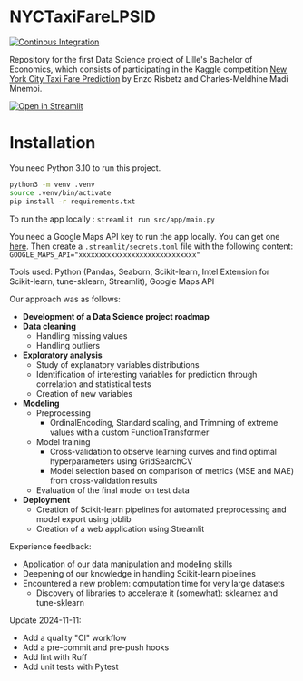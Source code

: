 # NYCTaxiFareLPSID

[![Continous Integration](https://github.com/cmnemoi/NYCTaxiFareLPSID/actions/workflows/ci.yaml/badge.svg)](https://github.com/cmnemoi/NYCTaxiFareLPSID/actions/workflows/ci.yaml)

Repository for the first Data Science project of Lille's Bachelor of Economics, which consists of participating in the Kaggle competition [New York City Taxi Fare Prediction](https://www.kaggle.com/c/new-york-city-taxi-fare-prediction) by Enzo Risbetz and Charles-Meldhine Madi Mnemoi.

[![Open in Streamlit](https://static.streamlit.io/badges/streamlit_badge_black_white.svg)](https://cmnemoi-nyc-taxi-fare.streamlit.app/)

# Installation

You need Python 3.10 to run this project.
```bash
python3 -m venv .venv
source .venv/bin/activate
pip install -r requirements.txt
```

To run the app locally : `streamlit run src/app/main.py`

You need a Google Maps API key to run the app locally. You can get one [here](https://developers.google.com/maps/documentation/javascript/get-api-key).
Then create a `.streamlit/secrets.toml` file with the following content: `GOOGLE_MAPS_API="xxxxxxxxxxxxxxxxxxxxxxxxxxxxx"`

Tools used: Python (Pandas, Seaborn, Scikit-learn, Intel Extension for Scikit-learn, tune-sklearn, Streamlit), Google Maps API

Our approach was as follows:
* **Development of a Data Science project roadmap**
* **Data cleaning**
  * Handling missing values
  * Handling outliers
* **Exploratory analysis**
  * Study of explanatory variables distributions
  * Identification of interesting variables for prediction through correlation and statistical tests
  * Creation of new variables
* **Modeling**
  * Preprocessing
    * OrdinalEncoding, Standard scaling, and Trimming of extreme values with a custom FunctionTransformer
  * Model training
    * Cross-validation to observe learning curves and find optimal hyperparameters using GridSearchCV
    * Model selection based on comparison of metrics (MSE and MAE) from cross-validation results
  * Evaluation of the final model on test data
* **Deployment**
  * Creation of Scikit-learn pipelines for automated preprocessing and model export using joblib
  * Creation of a web application using Streamlit

Experience feedback:
* Application of our data manipulation and modeling skills
* Deepening of our knowledge in handling Scikit-learn pipelines
* Encountered a new problem: computation time for very large datasets
  * Discovery of libraries to accelerate it (somewhat): sklearnex and tune-sklearn

Update 2024-11-11:
* Add a quality "CI" workflow
* Add a pre-commit and pre-push hooks
* Add lint with Ruff
* Add unit tests with Pytest